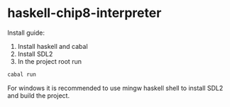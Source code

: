 # haskell-chip8-interpreter

Install guide:

1. Install haskell and cabal
2. Install SDL2
3. In the project root run
```bash
cabal run
```

For windows it is recommended to use mingw haskell shell to install SDL2 and build the project.
